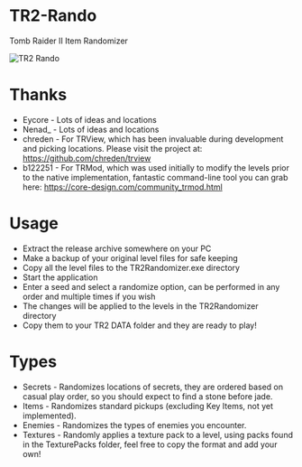 # TR2-Rando
Tomb Raider II Item Randomizer

![TR2 Rando](https://github.com/DanzaG/TR2-Rando/blob/master/rando.PNG)

# Thanks
* Eycore - Lots of ideas and locations
* Nenad_ - Lots of ideas and locations
* chreden - For TRView, which has been invaluable during development and picking locations. Please visit the project at: https://github.com/chreden/trview
* b122251 - For TRMod, which was used initially to modify the levels prior to the native implementation, fantastic command-line tool you can grab here: https://core-design.com/community_trmod.html

# Usage
* Extract the release archive somewhere on your PC
* Make a backup of your original level files for safe keeping
* Copy all the level files to the TR2Randomizer.exe directory
* Start the application
* Enter a seed and select a randomize option, can be performed in any order and multiple times if you wish
* The changes will be applied to the levels in the TR2Randomizer directory
* Copy them to your TR2 DATA folder and they are ready to play!

# Types
* Secrets - Randomizes locations of secrets, they are ordered based on casual play order, so you should expect to find a stone before jade.
* Items - Randomizes standard pickups (excluding Key Items, not yet implemented).
* Enemies - Randomizes the types of enemies you encounter.
* Textures - Randomly applies a texture pack to a level, using packs found in the TexturePacks folder, feel free to copy the format and add your own!
